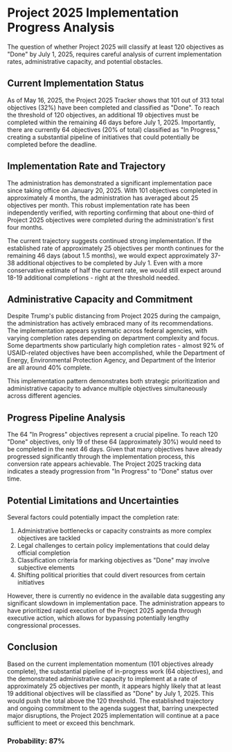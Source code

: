 # Project 2025 Implementation Progress Analysis

The question of whether Project 2025 will classify at least 120 objectives as "Done" by July 1, 2025, requires careful analysis of current implementation rates, administrative capacity, and potential obstacles.

## Current Implementation Status

As of May 16, 2025, the Project 2025 Tracker shows that 101 out of 313 total objectives (32%) have been completed and classified as "Done". To reach the threshold of 120 objectives, an additional 19 objectives must be completed within the remaining 46 days before July 1, 2025. Importantly, there are currently 64 objectives (20% of total) classified as "In Progress," creating a substantial pipeline of initiatives that could potentially be completed before the deadline.

## Implementation Rate and Trajectory

The administration has demonstrated a significant implementation pace since taking office on January 20, 2025. With 101 objectives completed in approximately 4 months, the administration has averaged about 25 objectives per month. This robust implementation rate has been independently verified, with reporting confirming that about one-third of Project 2025 objectives were completed during the administration's first four months.

The current trajectory suggests continued strong implementation. If the established rate of approximately 25 objectives per month continues for the remaining 46 days (about 1.5 months), we would expect approximately 37-38 additional objectives to be completed by July 1. Even with a more conservative estimate of half the current rate, we would still expect around 18-19 additional completions - right at the threshold needed.

## Administrative Capacity and Commitment

Despite Trump's public distancing from Project 2025 during the campaign, the administration has actively embraced many of its recommendations. The implementation appears systematic across federal agencies, with varying completion rates depending on department complexity and focus. Some departments show particularly high completion rates - almost 92% of USAID-related objectives have been accomplished, while the Department of Energy, Environmental Protection Agency, and Department of the Interior are all around 40% complete.

This implementation pattern demonstrates both strategic prioritization and administrative capacity to advance multiple objectives simultaneously across different agencies.

## Progress Pipeline Analysis

The 64 "In Progress" objectives represent a crucial pipeline. To reach 120 "Done" objectives, only 19 of these 64 (approximately 30%) would need to be completed in the next 46 days. Given that many objectives have already progressed significantly through the implementation process, this conversion rate appears achievable. The Project 2025 tracking data indicates a steady progression from "In Progress" to "Done" status over time.

## Potential Limitations and Uncertainties

Several factors could potentially impact the completion rate:

1. Administrative bottlenecks or capacity constraints as more complex objectives are tackled
2. Legal challenges to certain policy implementations that could delay official completion
3. Classification criteria for marking objectives as "Done" may involve subjective elements
4. Shifting political priorities that could divert resources from certain initiatives

However, there is currently no evidence in the available data suggesting any significant slowdown in implementation pace. The administration appears to have prioritized rapid execution of the Project 2025 agenda through executive action, which allows for bypassing potentially lengthy congressional processes.

## Conclusion

Based on the current implementation momentum (101 objectives already complete), the substantial pipeline of in-progress work (64 objectives), and the demonstrated administrative capacity to implement at a rate of approximately 25 objectives per month, it appears highly likely that at least 19 additional objectives will be classified as "Done" by July 1, 2025. This would push the total above the 120 threshold. The established trajectory and ongoing commitment to the agenda suggest that, barring unexpected major disruptions, the Project 2025 implementation will continue at a pace sufficient to meet or exceed this benchmark.

### Probability: 87%